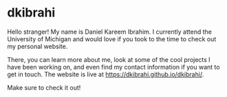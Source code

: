 # dkibrahi
Hello stranger! My name is Daniel Kareem Ibrahim. I currently attend the University of Michigan and would love if you took to the time to check out my personal website. 

There, you can learn more about me, look at some of the cool projects I have been working on, and even find my contact information if you want to get in touch. The website is live at https://dkibrahi.github.io/dkibrahi/. 

Make sure to check it out!
